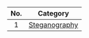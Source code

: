 | **No.** | **Category** |
| :-----: | :----------: |
| 1	  | [Steganography](https://github.com/aveenain/CTF-Solution/tree/main/Root%20Me/Steganography)|
